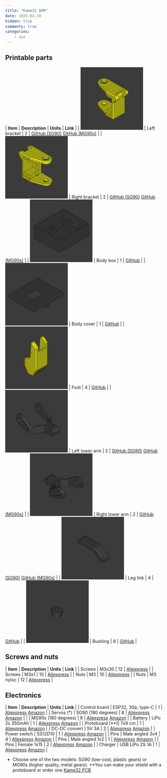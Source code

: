 ```yaml
---
title: "Kame32 BOM"
date: 2025-04-20
hidden: true
comments: true
categories:
    - aux
---
```


<style>
table {
  width: 100%;
  table-layout: fixed;
}

td, th {
  width: 25%;
  vertical-align: top;
  text-align: left;
  border: none !important;
  padding: 10px;
}

td img {
  width: 100%;
  height: auto;
  max-width: 200px;
  /*object-fit: cover;*/
  display: block;
  margin: 0 auto;
}
</style>

## Printable parts

| **Item**                                                                                          | **Description**   | **Units** | **Link**                                                                                                                                                                                  |
| <img src="/assets/images/kame32_left_bracket.jpg" alt="kame32_left_bracket" width="200">          | Left bracket      | 2         | [GitHub (SG90)](https://github.com/JavierIH/kame32/blob/main/3d/stl/bracket-left-sg90.stl) [GitHub (MG90s)](https://github.com/JavierIH/kame32/blob/main/3d/stl/bracket-left-mg90s.stl)   |
| <img src="/assets/images/kame32_right_bracket.jpg" alt="kame32_right_bracket" width="200">        | Right bracket     | 2         | [GitHub (SG90)](https://github.com/JavierIH/kame32/blob/main/3d/stl/bracket-right-sg90.stl) [GitHub (MG90s)](https://github.com/JavierIH/kame32/blob/main/3d/stl/bracket-right-mg90s.stl) |
| <img src="/assets/images/kame32_body_box.jpg" alt="kame32_body_box" width="200">                  | Body box          | 1         | [GitHub](https://github.com/JavierIH/kame32/blob/main/3d/stl/body-box.stl)                                                                                                                |
| <img src="/assets/images/kame32_body_cover.jpg" alt="kame32_body_cover" width="200">              | Body cover        | 1         | [GitHub](https://github.com/JavierIH/kame32/blob/main/3d/stl/body-cover.stl)                                                                                                              |
| <img src="/assets/images/kame32_foot.jpg" alt="kame32_foot" width="200">                          | Foot              | 4         | [GitHub](https://github.com/JavierIH/kame32/blob/main/3d/stl/foot.stl)                                                                                                                    |
| <img src="/assets/images/kame32_left_lower_arm.jpg" alt="kame32_left_lower_arm" width="200">      | Left lower arm    | 2         | [GitHub (SG90)](https://github.com/JavierIH/kame32/blob/main/3d/stl/leg-left-sg90.stl) [GitHub (MG90s)](https://github.com/JavierIH/kame32/blob/main/3d/stl/leg-left-mg90s.stl)           |
| <img src="/assets/images/kame32_right_lower_arm.jpg" alt="kame32_right_lower_arm" width="200">    | Right lower arm   | 2         | [GitHub (SG90)](https://github.com/JavierIH/kame32/blob/main/3d/stl/leg-right-sg90.stl) [GitHub (MG90s)](https://github.com/JavierIH/kame32/blob/main/3d/stl/leg-right-mg90s.stl)         |
| <img src="/assets/images/kame32_upper_arm.jpg" alt="kame32_upper_arm" width="200">                | Leg link          | 4         | [GitHub](https://github.com/JavierIH/kame32/blob/main/3d/stl/leg-link.stl)                                                                                                                |
| <img src="/assets/images/kame32_bushing.jpg" alt="kame32_bushing" width="200">                    | Bushing           | 8         | [GitHub](https://github.com/JavierIH/kame32/blob/main/3d/stl/bushing.stl)                                                                                                                 |


## Screws and nuts

| **Item**      | **Description**       | **Units** | **Link**                                                  |
| Screws        | M3x30                 | 12        | [Aliexpress](https://s.click.aliexpress.com/e/_opnr99D)   |
| Screws        | M3x1                  | 10        | [Aliexpress](https://s.click.aliexpress.com/e/_opnr99D)   |
| Nuts          | M3                    | 10        | [Aliexpress](https://s.click.aliexpress.com/e/_oCUTIFp)   |
| Nuts          | M3 nyloc              | 12        | [Aliexpress](https://s.click.aliexpress.com/e/_o2EQdDv)   |


## Electronics

| **Item**       | **Description**       | **Units** | **Link**                                                                                  |
| Control board  | ESP32, 30p, type-C    | 1         | [Aliexpress](https://s.click.aliexpress.com/e/_okk7jS9) [Amazon](https://amzn.to/42LjZcB) |
| Servos (*)     | SG90 (180 degrees)    | 8         | [Aliexpress](https://s.click.aliexpress.com/e/_ok7HVBN) [Amazon](https://amzn.to/4iGn6XR) |
|                | MG90s (180 degrees)   | 8         | [Aliexpress](https://s.click.aliexpress.com/e/_opI9tAw) [Amazon](https://amzn.to/43YXmjU) |
| Battery        | LiPo 2s 350mAh        | 1         | [Aliexpress](https://s.click.aliexpress.com/e/_olS8QuT) [Amazon]() |
| Protoboard (**)| 7x9 cm                | 1         | [Aliexpress](https://s.click.aliexpress.com/e/_olMR2XD) [Amazon](https://amzn.to/4iKAvy5) |
| DC-DC convert  | 5V 3A                 | 2         | [Aliexpress](https://s.click.aliexpress.com/e/_oDIug0F) [Amazon]() |
| Power switch   | SS12D10               | 1         | [Aliexpress](https://s.click.aliexpress.com/e/_ooVkEWP) [Amazon](https://amzn.to/4iPupN6) |
| Pins           | Male angled 3x4       | 4         | [Aliexpress](https://s.click.aliexpress.com/e/_oDy1aVH) [Amazon](https://amzn.to/3YSssYM) |
| Pins           | Male angled 1x2       | 1         | [Aliexpress](https://s.click.aliexpress.com/e/_oFlMChl) [Amazon](https://amzn.to/4jIOuWg) |
| Pins           | Female 1x15           | 2         | [Aliexpress](https://s.click.aliexpress.com/e/_opVKsHk) [Amazon](https://amzn.to/43H7DRG) |
| Charger        | USB LiPo 2S 1A        | 1         | [Aliexpress](https://s.click.aliexpress.com/e/_oow9fUf) [Amazon](https://amzn.to/3ELpler) |

* Choose one of the two models: SG90 (low-cost, plastic gears) or MG90s (higher quality, metal gears). 
**You can make your shield with a protoboard or order one [Kame32 PCB](/aux/kame32-pcb)